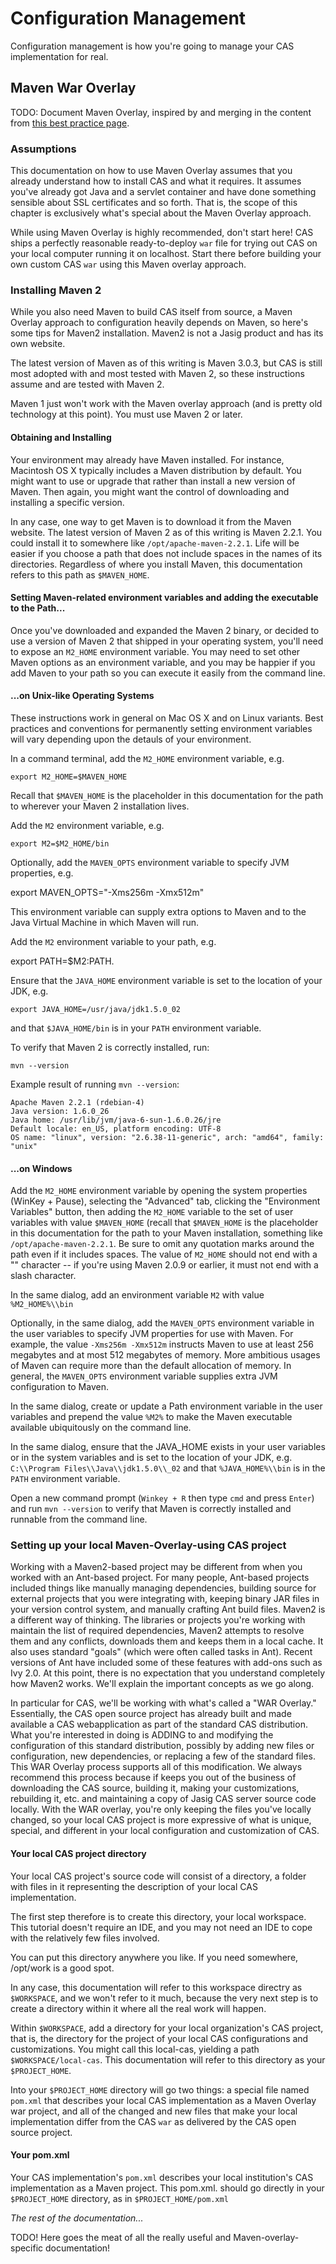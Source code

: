 # Configuration Management #

Configuration management is how you're going to manage your CAS implementation for real.

## Maven War Overlay ##

<p class="todo">TODO: Document Maven Overlay, inspired by and merging in the content from <a href="https://wiki.jasig.org/display/CASUM/Best+Practice+-+Setting+Up+CAS+Locally+using+the+Maven2+WAR+Overlay+Method">this best practice page</a>.</p>

### Assumptions ###

This documentation on how to use Maven Overlay assumes that you already understand how to install CAS and what it requires. It assumes you've already got Java and a servlet container and have done something sensible about SSL certificates and so forth. That is, the scope of this chapter is exclusively what's special about the Maven Overlay approach.

While using Maven Overlay is highly recommended, don't start here! CAS ships a perfectly reasonable ready-to-deploy `war` file for trying out CAS on your local computer running it on localhost. Start there before building your own custom CAS `war` using this Maven overlay approach.

### Installing Maven 2 ###

While you also need Maven to build CAS itself from source, a Maven Overlay approach to configuration heavily depends on Maven, so here's some tips for Maven2 installation. Maven2 is not a Jasig product and has its own website.

The latest version of Maven as of this writing is Maven 3.0.3, but CAS is still most adopted with and most tested with Maven 2, so these instructions assume and are tested with Maven 2.

Maven 1 just won't work with the Maven overlay approach (and is pretty old technology at this point). You must use Maven 2 or later.

#### Obtaining and Installing ####

Your environment may already have Maven installed. For instance, Macintosh OS X typically includes a Maven distribution by default. You might want to use or upgrade that rather than install a new version of Maven. Then again, you might want the control of downloading and installing a specific version.

In any case, one way to get Maven is to download it from the Maven website. The latest version of Maven 2 as of this writing is Maven 2.2.1. You could install it to somewhere like `/opt/apache-maven-2.2.1`. Life will be easier if you choose a path that does not include spaces in the names of its directories. Regardless of where you install Maven, this documentation refers to this path as `$MAVEN_HOME`.

#### Setting Maven-related environment variables and adding the executable to the Path... ####

Once you've downloaded and expanded the Maven 2 binary, or decided to use a version of Maven 2 that shipped in your operating system, you'll need to expose an `M2_HOME` environment variable. You may need to set other Maven options as an environment variable, and you may be happier if you add Maven to your path so you can execute it easily from the command line.

#### ...on Unix-like Operating Systems #### 

These instructions work in general on Mac OS X and on Linux variants. Best practices and conventions for permanently setting environment variables will vary depending upon the detauls of your environment.

In a command terminal, add the `M2_HOME` environment variable, e.g. 

    export M2_HOME=$MAVEN_HOME 

Recall that `$MAVEN_HOME` is the placeholder in this documentation for the path to wherever your Maven 2 installation lives.

Add the `M2` environment variable, e.g. 

    export M2=$M2_HOME/bin 

Optionally, add the `MAVEN_OPTS` environment variable to specify JVM properties, e.g. 

  export MAVEN_OPTS="-Xms256m -Xmx512m"

This environment variable can supply extra options to Maven and to the Java Virtual Machine in which Maven will run.

Add the `M2` environment variable to your path, e.g.
 
  export PATH=$M2:PATH.

Ensure that the `JAVA_HOME` environment variable is set to the location of your JDK, e.g.
 
    export JAVA_HOME=/usr/java/jdk1.5.0_02
    
and that `$JAVA_HOME/bin` is in your `PATH` environment variable. 

To verify that Maven 2 is correctly installed, run:

    mvn --version

Example result of running `mvn --version`:

    Apache Maven 2.2.1 (rdebian-4)  
    Java version: 1.6.0_26  
    Java home: /usr/lib/jvm/java-6-sun-1.6.0.26/jre  
    Default locale: en_US, platform encoding: UTF-8  
    OS name: "linux", version: "2.6.38-11-generic", arch: "amd64", family: "unix"

#### ...on Windows ####

Add the `M2_HOME` environment variable by opening the system properties (WinKey + Pause), selecting the "Advanced" tab, clicking the "Environment Variables" button, then adding the `M2_HOME` variable to the set of user variables with value `$MAVEN_HOME` (recall that `$MAVEN_HOME` is the placeholder in this documentation for the path to your Maven installation, something like `/opt/apache-maven-2.2.1`. Be sure to omit any quotation marks around the path even if it includes spaces. The value of `M2_HOME` should not end with a "\" character -- if you're using Maven 2.0.9 or earlier, it must not end with a slash character.

In the same dialog, add an environment variable `M2` with value `%M2_HOME%\\bin` 

Optionally, in the same dialog, add the `MAVEN_OPTS` environment variable in the user variables to specify JVM properties for use with Maven. For example, the value `-Xms256m -Xmx512m` instructs Maven to use at least 256 megabytes and at most 512 megabytes of memory. More ambitious usages of Maven can require more than the default allocation of memory. In general, the `MAVEN_OPTS` environment variable supplies extra JVM configuration to Maven.

In the same dialog, create or update a Path environment variable in the user variables and prepend the value `%M2%` to make the Maven executable available ubiquitously on the command line.

In the same dialog, ensure that the JAVA_HOME exists in your user variables or in the system variables and is set to the location of your JDK, e.g. `C:\\Program Files\\Java\\jdk1.5.0\\_02` and that `%JAVA_HOME%\\bin` is in the `PATH` environment variable.

Open a new command prompt (`Winkey + R` then type `cmd` and press `Enter`) and run `mvn --version` to verify that Maven is correctly installed and runnable from the command line.

### Setting up your local Maven-Overlay-using CAS project ###

Working with a Maven2-based project may be different from when you worked with an Ant-based project. For many people, Ant-based projects included things like manually managing dependencies, building source for external projects that you were integrating with, keeping binary JAR files in your version control system, and manually crafting Ant build files. Maven2 is a different way of thinking. The libraries or projects you're working with maintain the list of required dependencies, Maven2 attempts to resolve them and any conflicts, downloads them and keeps them in a local cache. It also uses standard "goals" (which were often called tasks in Ant). Recent versions of Ant have included some of these features with add-ons such as Ivy 2.0. At this point, there is no expectation that you understand completely how Maven2 works. We'll explain the important concepts as we go along.

In particular for CAS, we'll be working with what's called a "WAR Overlay." Essentially, the CAS open source project has already built and made available a CAS webapplication as part of the standard CAS distribution. What you're interested in doing is ADDING to and modifying the configuration of this standard distribution, possibly by adding new files or configuration, new dependencies, or replacing a few of the standard files. This WAR Overlay process supports all of this modification. We always recommend this process because if keeps you out of the business of downloading the CAS source, building it, making your customizations, rebuilding it, etc. and maintaining a copy of Jasig CAS server source code locally. With the WAR overlay, you're only keeping the files you've locally changed, so your local CAS project is more expressive of what is unique, special, and different in your local configuration and customization of CAS.

#### Your local CAS project directory #### 

Your local CAS project's source code will consist of a directory, a folder with files in it representing the description of your local CAS implementation.

The first step therefore is to create this directory, your local workspace. This tutorial doesn't require an IDE, and you may not need an IDE to cope with the relatively few files involved.

You can put this directory anywhere you like. If you need somewhere, /opt/work is a good spot.

In any case, this documentation will refer to this workspace directry as `$WORKSPACE`, and we won't refer to it much, because the very next step is to create a directory within it where all the real work will happen.

Within `$WORKSPACE`, add a directory for your local organization's CAS project, that is, the directory for the project of your local CAS configurations and customizations. You might call this local-cas, yielding a path `$WORKSPACE/local-cas`. This documentation will refer to this directory as your `$PROJECT_HOME`.

Into your `$PROJECT_HOME` directory will go two things: a special file named `pom.xml` that describes your local CAS implementation as a Maven Overlay war project, and all of the changed and new files that make your local implementation differ from the CAS `war` as delivered by the CAS open source project.

#### Your pom.xml ####

Your CAS implementation's `pom.xml` describes your local institution's CAS implementation as a Maven project. This pom.xml. should go directly in your `$PROJECT_HOME` directory, as in `$PROJECT_HOME/pom.xml`

_The rest of the documentation..._

<p class="todo">TODO! Here goes the meat of all the really useful and Maven-overlay-specific documentation!</p>
